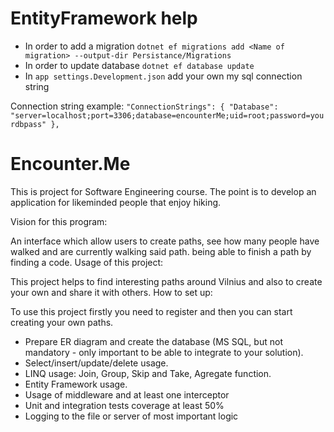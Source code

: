 # EntityFramework help
 - In order to add a migration `dotnet ef migrations add <Name of migration> --output-dir Persistance/Migrations`
 - In order to update database `dotnet ef database update` 
 - In `app settings.Development.json` add your own my sql connection string 
  
Connection string example: `"ConnectionStrings": { "Database": "server=localhost;port=3306;database=encounterMe;uid=root;password=yourdbpass" },`

# Encounter.Me
This is project for Software Engineering course. The point is to develop an application for likeminded people that enjoy hiking.

Vision for this program:

An interface which allow users to create paths, see how many people have walked and are currently walking said path. being able to finish a path by finding a code.
Usage of this project:

This project helps to find interesting paths around Vilnius and also to create your own and share it with others.
How to set up:

To use this project firstly you need to register and then you can start creating your own paths.

-  Prepare ER diagram and create the database (MS SQL, but not mandatory - only important to be able to integrate to your solution).
-  Select/insert/update/delete usage.
-  LINQ usage: Join, Group, Skip and Take, Agregate function.
-  Entity Framework usage.
-  Usage of middleware and at least one interceptor
-  Unit and integration tests coverage at least 50%
-  Logging to the file or server of most important logic
